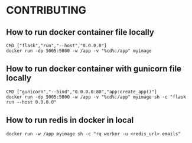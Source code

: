 # CONTRIBUTING

## How to run docker container file locally
```
CMD ["flask","run","--host","0.0.0.0"]
docker run -dp 5005:5000 -w /app -v "%cd%:/app" myimage
```

## How to run docker container with gunicorn file locally
```
CMD ["gunicorn","--bind","0.0.0.0:80","app:create_app()"]
docker run -dp 5005:5000 -w /app -v "%cd%:/app" myimage sh -c "flask run --host 0.0.0.0"
```

## How to run redis in docker in local
```
docker run -w /app myimage sh -c "rq worker -u <redis_url> emails"
```